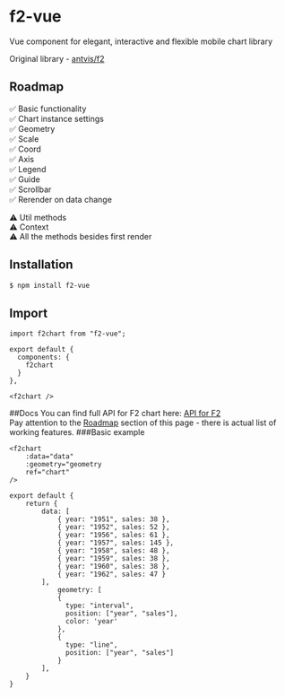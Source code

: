 # f2-vue
Vue component for elegant, interactive and flexible mobile chart library

Original library - [antvis/f2](https://github.com/antvis/f2 "antvis/f2")

## Roadmap

✅ Basic functionality  
✅ Chart instance settings  
✅ Geometry  
✅ Scale  
✅ Coord  
✅ Axis  
✅ Legend  
✅ Guide  
✅ Scrollbar  
✅ Rerender on data change  

⚠️ Util methods  
⚠️ Context  
⚠️ All the methods besides first render

## Installation

```bash
$ npm install f2-vue
```
## Import
```
import f2chart from "f2-vue";
```
```
export default {
  components: {
    f2chart
  }
},
```
```
<f2chart />
```
##Docs
You can find full API for F2 chart here: [API for F2](https://antv.gitbook.io/f2/api/ "API for F2")  
Pay attention to the [Roadmap](#Roadmap "Roadmap") section of this page - there is actual list of working features.
###Basic example
```
<f2chart
	:data="data"
	:geometry="geometry
	ref="chart"
/>
```
```
export default {
	return {
		data: [
			{ year: "1951", sales: 38 },
			{ year: "1952", sales: 52 },
			{ year: "1956", sales: 61 },
			{ year: "1957", sales: 145 },
			{ year: "1958", sales: 48 },
			{ year: "1959", sales: 38 },
			{ year: "1960", sales: 38 },
			{ year: "1962", sales: 47 }
		],
			geometry: [
			{
			  type: "interval",
			  position: ["year", "sales"],
			  color: 'year'
			},
			{
			  type: "line",
			  position: ["year", "sales"]
			}
		],
	}
}
```